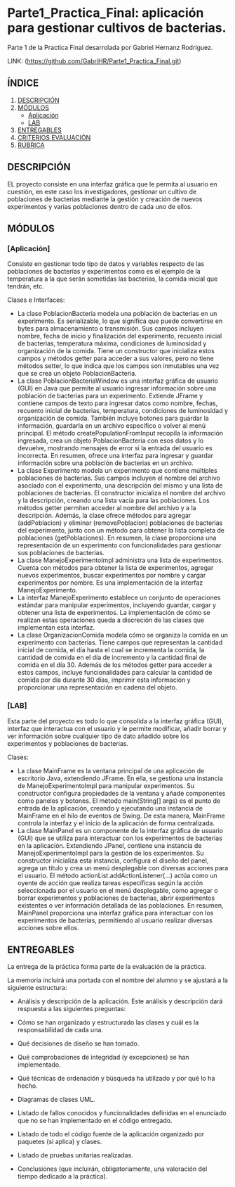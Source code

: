 # Parte1_Practica_Final: aplicación para gestionar cultivos de bacterias.

Parte 1 de la Practica Final desarrolada por Gabriel Hernanz Rodríguez.

LINK: (https://github.com/GabriHR/Parte1_Practica_Final.git)


## ÍNDICE

1. [DESCRIPCIÓN](#descripción)
2. [MÓDULOS](#módulos)
   - [Aplicación](#aplicación)
   - [LAB](#lab)
3. [ENTREGABLES](#entregables)
4. [CRITERIOS EVALUACIÓN](#criterios-evaluación)
5. [RÚBRICA](#rÚbrica)


## DESCRIPCIÓN

EL proyecto consiste en una interfaz gráfica que le permita al usuario en cuestión, en este caso los investigadores, gestionar un cultivo de poblaciones de bacterias mediante la gestión y creación de nuevos experimentos y varias poblaciones dentro de cada uno de ellos.

## MÓDULOS

### [Aplicación]

Consiste en gestionar todo tipo de datos y variables respecto de las poblaciones de bacterias y experimentos como es el ejemplo de la temperatura a la que serán sometidas las bacterias, la comida inicial que tendrán, etc.

Clases e Interfaces:
   - La clase PoblacionBacteria modela una población de bacterias en un experimento. Es serializable, lo que significa que puede convertirse en bytes para almacenamiento o transmisión. Sus campos incluyen nombre, fecha de inicio y finalización del experimento, recuento inicial de bacterias, temperatura máxima, condiciones de luminosidad y organización de la comida. Tiene un constructor que inicializa estos campos y métodos getter para acceder a sus valores, pero no tiene métodos setter, lo que indica que los campos son inmutables una vez que se crea un objeto PoblacionBacteria.
   - La clase PoblacionBacteriaWindow es una interfaz gráfica de usuario (GUI) en Java que permite al usuario ingresar información sobre una población de bacterias para un experimento. Extiende JFrame y contiene campos de texto para ingresar datos como nombre, fechas, recuento inicial de bacterias, temperatura, condiciones de luminosidad y organización de comida. También incluye botones para guardar la información, guardarla en un archivo específico o volver al menú principal. El método createPopulationFromInput recopila la información ingresada, crea un objeto PoblacionBacteria con esos datos y lo devuelve, mostrando mensajes de error si la entrada del usuario es incorrecta. En resumen, ofrece una interfaz para ingresar y guardar información sobre una población de bacterias en un archivo.
   - La clase Experimento modela un experimento que contiene múltiples poblaciones de bacterias. Sus campos incluyen el nombre del archivo asociado con el experimento, una descripción del mismo y una lista de poblaciones de bacterias. El constructor inicializa el nombre del archivo y la descripción, creando una lista vacía para las poblaciones. Los métodos getter permiten acceder al nombre del archivo y a la descripción. Además, la clase ofrece métodos para agregar (addPoblacion) y eliminar (removePoblacion) poblaciones de bacterias del experimento, junto con un método para obtener la lista completa de poblaciones (getPoblaciones). En resumen, la clase proporciona una representación de un experimento con funcionalidades para gestionar sus poblaciones de bacterias.
   - La clase ManejoExperimentoImpl administra una lista de experimentos. Cuenta con métodos para obtener la lista de experimentos, agregar nuevos experimentos, buscar experimentos por nombre y cargar experimentos por nombre. Es una implementación de la interfaz ManejoExperimento.
   - La interfaz ManejoExperimento establece un conjunto de operaciones estándar para manipular experimentos, incluyendo guardar, cargar y obtener una lista de experimentos. La implementación de cómo se realizan estas operaciones queda a discreción de las clases que implementan esta interfaz.
   - La clase OrganizacionComida modela cómo se organiza la comida en un experimento con bacterias. Tiene campos que representan la cantidad inicial de comida, el día hasta el cual se incrementa la comida, la cantidad de comida en el día de incremento y la cantidad final de comida en el día 30. Además de los métodos getter para acceder a estos campos, incluye funcionalidades para calcular la cantidad de comida por día durante 30 días, imprimir esta información y proporcionar una representación en cadena del objeto.

### [LAB]

Esta parte del proyecto es todo lo que consolida a la interfaz gráfica (GUI), interfaz que interactua con el usuario y le permite modificar, añadir borrar y ver información sobre cualquier tipo de dato añadido sobre los experimentos y poblaciones de bacterias.

Clases:
   - La clase MainFrame es la ventana principal de una aplicación de escritorio Java, extendiendo JFrame. En ella, se gestiona una instancia de ManejoExperimentoImpl para manipular experimentos. Su constructor configura propiedades de la ventana y añade componentes como paneles y botones. El método main(String[] args) es el punto de entrada de la aplicación, creando y ejecutando una instancia de MainFrame en el hilo de eventos de Swing. De esta manera, MainFrame controla la interfaz y el inicio de la aplicación de forma centralizada.
   - La clase MainPanel es un componente de la interfaz gráfica de usuario (GUI) que se utiliza para interactuar con los experimentos de bacterias en la aplicación. Extendiendo JPanel, contiene una instancia de ManejoExperimentoImpl para la gestión de los experimentos. Su constructor inicializa esta instancia, configura el diseño del panel, agrega un título y crea un menú desplegable con diversas acciones para el usuario. El método actionList.addActionListener(...) actúa como un oyente de acción que realiza tareas específicas según la acción seleccionada por el usuario en el menú desplegable, como agregar o borrar experimentos y poblaciones de bacterias, abrir experimentos existentes o ver información detallada de las poblaciones. En resumen, MainPanel proporciona una interfaz gráfica para interactuar con los experimentos de bacterias, permitiendo al usuario realizar diversas acciones sobre ellos.


## ENTREGABLES

La entrega de la práctica forma parte de la evaluación de la práctica.

La memoria incluirá una portada con el nombre del alumno y se ajustará a la siguiente estructura:

   - Análisis y descripción de la aplicación. Este análisis y descripción dará respuesta a las siguientes preguntas:

   - Cómo se han organizado y estructurado las clases y cuál es la responsabilidad de cada una.

   - Qué decisiones de diseño se han tomado.

   - Qué comprobaciones de integridad (y excepciones) se han implementado.

   - Qué técnicas de ordenación y búsqueda ha utilizado y por qué lo ha hecho.

   - Diagramas de clases UML.

   - Listado de fallos conocidos y funcionalidades definidas en el enunciado que no se han implementado en el código entregado.

   - Listado de todo el código fuente de la aplicación organizado por paquetes (si aplica) y clases.

   - Listado de pruebas unitarias realizadas.

   - Conclusiones (que incluirán, obligatoriamente, una valoración del tiempo dedicado a la práctica).
